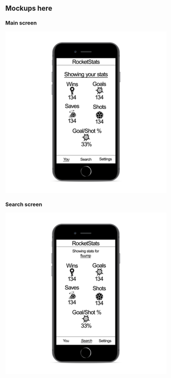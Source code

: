 ## Mockups here
### Main screen
![Main screen](https://github.com/spangeometry/rocketstats/raw/master/mockups/main%20mockup.png)
### Search screen
![Search screen](https://github.com/spangeometry/rocketstats/raw/master/mockups/search%20mockup.png)
